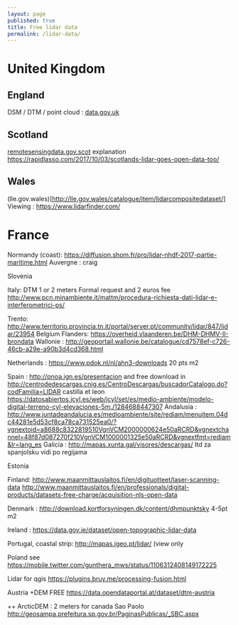 ```yaml
---
layout: page
published: true
title: Free lidar data
permalink: /lidar-data/
---
```

 

# United Kingdom
## England 
DSM / DTM / point cloud : [ data.gov.uk]( https://data.gov.uk/dataset/8275e71e-1516-42a1-bb0c-4fa73807fe2b/lidar-dtm-time-stamped-tiles)

## Scotland
   [remotesensingdata.gov.scot](https://remotesensingdata.gov.scot/collections)
explanation https://rapidlasso.com/2017/10/03/scotlands-lidar-goes-open-data-too/
## Wales
(lle.gov.wales)[http://lle.gov.wales/catalogue/item/lidarcompositedataset/]
Viewing : https://www.lidarfinder.com/

# France
Normandy (coast): https://diffusion.shom.fr/pro/lidar-nhdf-2017-partie-maritime.html
Auvergne : craig

Slovenia

Italy:  DTM 1 or 2 meters
Formal request and 2 euros fee http://www.pcn.minambiente.it/mattm/procedura-richiesta-dati-lidar-e-interferometrici-ps/

Trento: http://www.territorio.provincia.tn.it/portal/server.pt/community/lidar/847/lidar/23954
Belgium
Flanders:  https://overheid.vlaanderen.be/DHM-DHMV-II-brondata
Wallonie : http://geoportail.wallonie.be/catalogue/cd7578ef-c726-46cb-a29e-a90b3d4cd368.html

Netherlands : https://www.pdok.nl/nl/ahn3-downloads   20 pts m2

Spain :  http://pnoa.ign.es/presentacion and free download in http://centrodedescargas.cnig.es/CentroDescargas/buscadorCatalogo.do?codFamilia=LIDAR
castilla et leon https://datosabiertos.jcyl.es/web/jcyl/set/es/medio-ambiente/modelo-digital-terreno-cyl-elevaciones-5m./1284688447307
Andalusia : http://www.juntadeandalucia.es/medioambiente/site/rediam/menuitem.04dc44281e5d53cf8ca78ca731525ea0/?vgnextoid=a8688c8322819510VgnVCM2000000624e50aRCRD&vgnextchannel=48f87d087270f210VgnVCM1000001325e50aRCRD&vgnextfmt=rediam&lr=lang_es
Galicia :  http://mapas.xunta.gal/visores/descargas/
Itd za spanjolsku vidi po regijama


Estonia


Finland: 
http://www.maanmittauslaitos.fi/en/digituotteet/laser-scanning-data
http://www.maanmittauslaitos.fi/en/professionals/digital-products/datasets-free-charge/acquisition-nls-open-data

Denmark  : http://download.kortforsyningen.dk/content/dhmpunktsky  4-5pt m2

Ireland : https://data.gov.ie/dataset/open-topographic-lidar-data

Portugal, coastal strip: http://mapas.igeo.pt/lidar/   (view only

Poland see https://mobile.twitter.com/gunthera_mws/status/1106312408149172225


Lidar for qgis https://plugins.bruy.me/processing-fusion.html

Austria +DEM FREE https://data.opendataportal.at/dataset/dtm-austria

++ ArcticDEM  : 2 meters for canada
Sao Paolo http://geosampa.prefeitura.sp.gov.br/PaginasPublicas/_SBC.aspx
